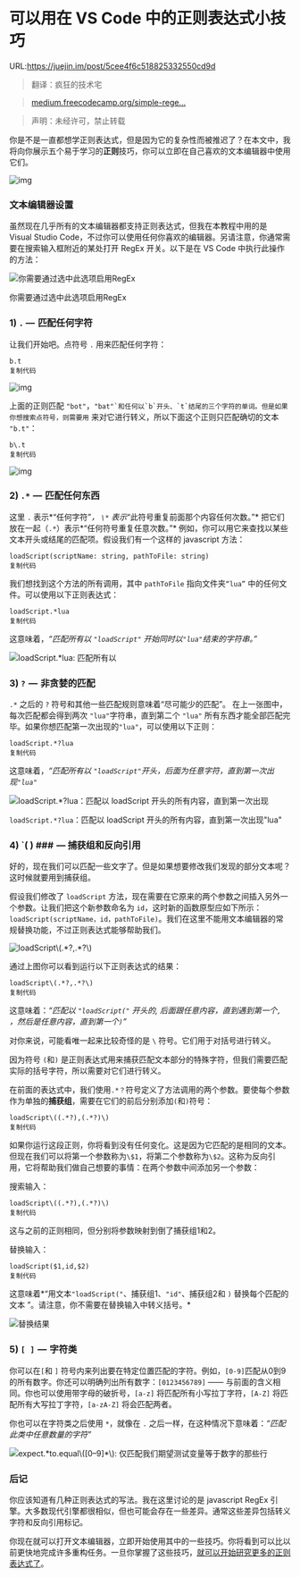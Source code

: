 # 可以用在 VS Code 中的正则表达式小技巧

URL:https://juejin.im/post/5cee4f6c518825332550cd9d

> 翻译：疯狂的技术宅

> [medium.freecodecamp.org/simple-rege…](https://medium.freecodecamp.org/simple-regex-tricks-for-beginners-3acb3fa257cb)

> 声明：未经许可，禁止转载

你是不是一直都想学正则表达式，但是因为它的复杂性而被推迟了？在本文中，我将向你展示五个易于学习的**正则**技巧，你可以立即在自己喜欢的文本编辑器中使用它们。



![img](https://user-gold-cdn.xitu.io/2019/5/29/16b02e64f37f7967?imageView2/0/w/1280/h/960/ignore-error/1)



### 文本编辑器设置

虽然现在几乎所有的文本编辑器都支持正则表达式，但我在本教程中用的是 Visual Studio Code，不过你可以使用任何你喜欢的编辑器。另请注意，你通常需要在搜索输入框附近的某处打开 RegEx 开关。以下是在 VS Code 中执行此操作的方法：



![你需要通过选中此选项启用RegEx](https://user-gold-cdn.xitu.io/2019/5/29/16b02e60fa939ed6?imageView2/0/w/1280/h/960/ignore-error/1)



你需要通过选中此选项启用RegEx

### 1) `.` —  匹配任何字符

让我们开始吧。点符号 `.` 用来匹配任何字符：

```
b.t
复制代码
```



![img](https://user-gold-cdn.xitu.io/2019/5/29/16b02e60f68b2cb1?imageView2/0/w/1280/h/960/ignore-error/1)



上面的正则匹配 `"bot"`，``"bat"`和任何以`b`开头、`t`结尾的三个字符的单词。但是如果你想搜索点符号，则需要用`` 来对它进行转义，所以下面这个正则只匹配确切的文本 `"b.t"`：

```
b\.t
复制代码
```



![img](https://user-gold-cdn.xitu.io/2019/5/29/16b02e6106e2c5fd?imageView2/0/w/1280/h/960/ignore-error/1)



### 2) `.*`  —  匹配任何东西

这里 `.` 表示*“任何字符”*， `\*` 表示*“此符号重复前面那个内容任何次数。”*  把它们放在一起（`.*`）表示*“任何符号重复任意次数。”* 例如，你可以用它来查找以某些文本开头或结尾的匹配项。假设我们有一个这样的 javascript 方法：

```
loadScript(scriptName: string, pathToFile: string)
复制代码
```

我们想找到这个方法的所有调用，其中 `pathToFile` 指向文件夹`“lua”` 中的任何文件。可以使用以下正则表达式：

```
loadScript.*lua
复制代码
```

这意味着，*“匹配所有以 `"loadScript"` 开始同时以`"lua"`结束的字符串。”*



![loadScript.*lua: 匹配所有以](https://user-gold-cdn.xitu.io/2019/5/29/16b02e610bc5b6d6?imageView2/0/w/1280/h/960/ignore-error/1)



### 3) `?`  —  非贪婪的匹配

`.*` 之后的 `?` 符号和其他一些匹配规则意味着“尽可能少的匹配”。 在上一张图中，每次匹配都会得到两次 `"lua"`字符串，直到第二个 `"lua"` 所有东西才能全部匹配完毕。如果你想匹配第一次出现的`"lua"`，可以使用以下正则：

```
loadScript.*?lua
复制代码
```

这意味着，*“匹配所有以 `"loadScript"`开头，后面为任意字符，直到第一次出现`"lua"`*



![`loadScript.*?lua`：匹配以 loadScript 开头的所有内容，直到第一次出现](https://user-gold-cdn.xitu.io/2019/5/29/16b02e6108632d29?imageView2/0/w/1280/h/960/ignore-error/1)



`loadScript.*?lua`：匹配以 loadScript 开头的所有内容，直到第一次出现"lua"

### 4) `( ) ###  — 捕获组和反向引用

好的，现在我们可以匹配一些文字了。但是如果想要修改我们发现的部分文本呢？这时候就要用到捕获组。

假设我们修改了 `loadScript` 方法，现在需要在它原来的两个参数之间插入另外一个参数。让我们把这个新参数命名为 `id`，这时新的函数原型应如下所示：`loadScript(scriptName，id，pathToFile)`。我们在这里不能用文本编辑器的常规替换功能，不过正则表达式能够帮助我们。



![`loadScript\(.*?,.*?\)`](https://user-gold-cdn.xitu.io/2019/5/29/16b02e624bee98a2?imageView2/0/w/1280/h/960/ignore-error/1)



通过上图你可以看到运行以下正则表达式的结果：

```
loadScript\(.*?,.*?\)
复制代码
```

这意味着：*“匹配以 `"loadScript("` 开头的, 后面跟任意内容，直到遇到第一个`,` ，然后是任意内容，直到第一个`)`”*

对你来说，可能看唯一起来比较奇怪的是 `\` 符号。它们用于对括号进行转义。

因为符号 `(`和`)` 是正则表达式用来捕获匹配文本部分的特殊字符，但我们需要匹配实际的括号字符，所以需要对它们进行转义。

在前面的表达式中，我们使用`.*？`符号定义了方法调用的两个参数。要使每个参数作为单独的**捕获组**，需要在它们的前后分别添加`(`和`)`符号：

```
loadScript\((.*?),(.*?)\)
复制代码
```

如果你运行这段正则，你将看到没有任何变化。这是因为它匹配的是相同的文本。但现在我们可以将第一个参数称为`\$1`，将第二个参数称为`\$2`。这称为反向引用，它将帮助我们做自己想要的事情：在两个参数中间添加另一个参数：

搜索输入：

```
loadScript\((.*?),(.*?)\)
复制代码
```

这与之前的正则相同，但分别将参数映射到倒了捕获组1和2。

替换输入：

```
loadScript($1,id,$2)
复制代码
```

这意味着*“用文本`"loadScript("`、捕获组1、`"id"`、捕获组2和 `)` 替换每个匹配的文本 ”。请注意，你不需要在替换输入中转义括号。*



![替换结果](https://user-gold-cdn.xitu.io/2019/5/29/16b02e62b2c557e2?imageView2/0/w/1280/h/960/ignore-error/1)



### 5) `[ ]`  —  字符类

你可以在`[`和 `]` 符号内来列出要在特定位置匹配的字符。例如，`[0-9]`匹配从0到9的所有数字。你还可以明确列出所有数字：`[0123456789]` —— 与前面的含义相同。你也可以使用带字母的破折号，`[a-z]` 将匹配所有小写拉丁字符，`[A-Z]` 将匹配所有大写拉丁字符，`[a-zA-Z]` 将会匹配两者。

你也可以在字符类之后使用 `*`，就像在 `.` 之后一样，在这种情况下意味着：*“匹配此类中任意数量的字符”*



![`expect.*to.equal\([0–9]*\)`: 仅匹配我们期望测试变量等于数字的那些行](https://user-gold-cdn.xitu.io/2019/5/29/16b02e62bb2c9386?imageView2/0/w/1280/h/960/ignore-error/1)



### 后记

你应该知道有几种正则表达式的写法。我在这里讨论的是 javascript RegEx 引擎。大多数现代引擎都很相似，但也可能会存在一些差异。通常这些差异包括转义字符和反向引用标记。

你现在就可以打开文本编辑器，立即开始使用其中的一些技巧。你将看到可以比以前更快地完成许多重构任务。一旦你掌握了这些技巧，[就可以开始研究更多的正则表达式了](https://www.regular-expressions.info/)。